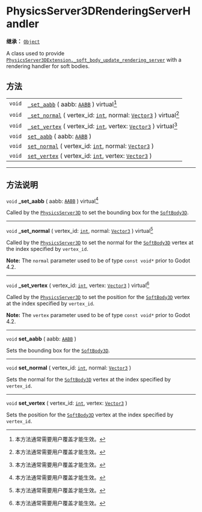 <!-- ⚠ 请勿编辑本文件 ⚠ -->
<!-- 本文档使用脚本从 WeDot 引擎源码仓库生成。 -->
<!-- 生成脚本：https://github.com/WeDot-Engine/WeDot/tree/4.3/doc/tools/make_md.py； -->
<!-- 原文件：https://github.com/WeDot-Engine/WeDot/tree/4.3/doc/classes/PhysicsServer3DRenderingServerHandler.xml。 -->

<div id="_class_physicsserver3drenderingserverhandler"></div>

# PhysicsServer3DRenderingServerHandler

**继承：** [`Object`](class_object.md)

A class used to provide [`PhysicsServer3DExtension._soft_body_update_rendering_server`](#class_physicsserver3dextension_private_method__soft_body_update_rendering_server) with a rendering handler for soft bodies.

## 方法

|||
|:-:|:--|
| `void` | [`_set_aabb`](class_physicsserver3drenderingserverhandlermd#class_physicsserver3drenderingserverhandler_private_method__set_aabb) ( aabb: [`AABB`](class_aabb.md) ) virtual[^virtual]                                               |
| `void` | [`_set_normal`](class_physicsserver3drenderingserverhandlermd#class_physicsserver3drenderingserverhandler_private_method__set_normal) ( vertex_id: [`int`](class_int.md), normal: [`Vector3`](class_vector3.md) ) virtual[^virtual] |
| `void` | [`_set_vertex`](class_physicsserver3drenderingserverhandlermd#class_physicsserver3drenderingserverhandler_private_method__set_vertex) ( vertex_id: [`int`](class_int.md), vertex: [`Vector3`](class_vector3.md) ) virtual[^virtual] |
| `void` | [`set_aabb`](class_physicsserver3drenderingserverhandlermd#class_physicsserver3drenderingserverhandler_method_set_aabb) ( aabb: [`AABB`](class_aabb.md) )                                                                           |
| `void` | [`set_normal`](class_physicsserver3drenderingserverhandlermd#class_physicsserver3drenderingserverhandler_method_set_normal) ( vertex_id: [`int`](class_int.md), normal: [`Vector3`](class_vector3.md) )                             |
| `void` | [`set_vertex`](class_physicsserver3drenderingserverhandlermd#class_physicsserver3drenderingserverhandler_method_set_vertex) ( vertex_id: [`int`](class_int.md), vertex: [`Vector3`](class_vector3.md) )                             |

<!-- rst-class:: classref-section-separator -->

---

## 方法说明

<div id="_class_physicsserver3drenderingserverhandler_private_method__set_aabb"></div>

`void` **_set_aabb** ( aabb: [`AABB`](class_aabb.md) ) virtual[^virtual]<div id="class_physicsserver3drenderingserverhandler_private_method__set_aabb"></div>

Called by the [`PhysicsServer3D`](class_physicsserver3d.md) to set the bounding box for the [`SoftBody3D`](class_softbody3d.md).

<!-- rst-class:: classref-item-separator -->

---

<div id="_class_physicsserver3drenderingserverhandler_private_method__set_normal"></div>

`void` **_set_normal** ( vertex_id: [`int`](class_int.md), normal: [`Vector3`](class_vector3.md) ) virtual[^virtual]<div id="class_physicsserver3drenderingserverhandler_private_method__set_normal"></div>

Called by the [`PhysicsServer3D`](class_physicsserver3d.md) to set the normal for the [`SoftBody3D`](class_softbody3d.md) vertex at the index specified by `vertex_id`.

 **Note:** The `normal` parameter used to be of type `const void*` prior to Godot 4.2.

<!-- rst-class:: classref-item-separator -->

---

<div id="_class_physicsserver3drenderingserverhandler_private_method__set_vertex"></div>

`void` **_set_vertex** ( vertex_id: [`int`](class_int.md), vertex: [`Vector3`](class_vector3.md) ) virtual[^virtual]<div id="class_physicsserver3drenderingserverhandler_private_method__set_vertex"></div>

Called by the [`PhysicsServer3D`](class_physicsserver3d.md) to set the position for the [`SoftBody3D`](class_softbody3d.md) vertex at the index specified by `vertex_id`.

 **Note:** The `vertex` parameter used to be of type `const void*` prior to Godot 4.2.

<!-- rst-class:: classref-item-separator -->

---

<div id="_class_physicsserver3drenderingserverhandler_method_set_aabb"></div>

`void` **set_aabb** ( aabb: [`AABB`](class_aabb.md) )<div id="class_physicsserver3drenderingserverhandler_method_set_aabb"></div>

Sets the bounding box for the [`SoftBody3D`](class_softbody3d.md).

<!-- rst-class:: classref-item-separator -->

---

<div id="_class_physicsserver3drenderingserverhandler_method_set_normal"></div>

`void` **set_normal** ( vertex_id: [`int`](class_int.md), normal: [`Vector3`](class_vector3.md) )<div id="class_physicsserver3drenderingserverhandler_method_set_normal"></div>

Sets the normal for the [`SoftBody3D`](class_softbody3d.md) vertex at the index specified by `vertex_id`.

<!-- rst-class:: classref-item-separator -->

---

<div id="_class_physicsserver3drenderingserverhandler_method_set_vertex"></div>

`void` **set_vertex** ( vertex_id: [`int`](class_int.md), vertex: [`Vector3`](class_vector3.md) )<div id="class_physicsserver3drenderingserverhandler_method_set_vertex"></div>

Sets the position for the [`SoftBody3D`](class_softbody3d.md) vertex at the index specified by `vertex_id`.

[^virtual]: 本方法通常需要用户覆盖才能生效。
[^const]: 本方法无副作用，不会修改该实例的任何成员变量。
[^vararg]: 本方法除了能接受在此处描述的参数外，还能够继续接受任意数量的参数。
[^constructor]: 本方法用于构造某个类型。
[^static]: 调用本方法无需实例，可直接使用类名进行调用。
[^operator]: 本方法描述的是使用本类型作为左操作数的有效运算符。
[^bitfield]: 这个值是由下列位标志构成位掩码的整数。
[^void]: 无返回值。
